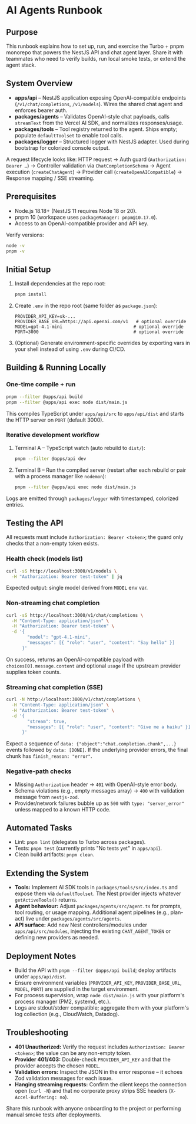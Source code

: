 # AI Agents Runbook

## Purpose
This runbook explains how to set up, run, and exercise the Turbo + pnpm monorepo that powers the NestJS API and chat agent layer. Share it with teammates who need to verify builds, run local smoke tests, or extend the agent stack.

## System Overview
- **apps/api** – NestJS application exposing OpenAI-compatible endpoints (`/v1/chat/completions`, `/v1/models`). Wires the shared chat agent and enforces bearer auth.
- **packages/agents** – Validates OpenAI-style chat payloads, calls `streamText` from the Vercel AI SDK, and normalizes responses/usage.
- **packages/tools** – Tool registry returned to the agent. Ships empty; populate `defaultToolset` to enable tool calls.
- **packages/logger** – Structured logger with NestJS adapter. Used during bootstrap for colorized console output.

A request lifecycle looks like: HTTP request → Auth guard (`Authorization: Bearer …`) → Controller validation via `ChatCompletionSchema` → Agent execution (`createChatAgent`) → Provider call (`createOpenAICompatible`) → Response mapping / SSE streaming.

## Prerequisites
- Node.js 18.18+ (NestJS 11 requires Node 18 or 20).
- pnpm 10 (workspace uses `packageManager: pnpm@10.17.0`).
- Access to an OpenAI-compatible provider and API key.

Verify versions:
```bash
node -v
pnpm -v
```

## Initial Setup
1. Install dependencies at the repo root:
   ```bash
   pnpm install
   ```
2. Create `.env` in the repo root (same folder as `package.json`):
   ```dotenv
   PROVIDER_API_KEY=sk-...
   PROVIDER_BASE_URL=https://api.openai.com/v1   # optional override
   MODEL=gpt-4.1-mini                           # optional override
   PORT=3000                                    # optional override
   ```
3. (Optional) Generate environment-specific overrides by exporting vars in your shell instead of using `.env` during CI/CD.

## Building & Running Locally
### One-time compile + run
```bash
pnpm --filter @apps/api build
pnpm --filter @apps/api exec node dist/main.js
```
This compiles TypeScript under `apps/api/src` to `apps/api/dist` and starts the HTTP server on `PORT` (default 3000).

### Iterative development workflow
1. Terminal A – TypeScript watch (auto rebuild to `dist/`):
   ```bash
   pnpm --filter @apps/api dev
   ```
2. Terminal B – Run the compiled server (restart after each rebuild or pair with a process manager like `nodemon`):
   ```bash
   pnpm --filter @apps/api exec node dist/main.js
   ```
Logs are emitted through `packages/logger` with timestamped, colorized entries.

## Testing the API
All requests must include `Authorization: Bearer <token>`; the guard only checks that a non-empty token exists.

### Health check (models list)
```bash
curl -sS http://localhost:3000/v1/models \
  -H "Authorization: Bearer test-token" | jq
```
Expected output: single model derived from `MODEL` env var.

### Non-streaming chat completion
```bash
curl -sS http://localhost:3000/v1/chat/completions \
  -H "Content-Type: application/json" \
  -H "Authorization: Bearer test-token" \
  -d '{
        "model": "gpt-4.1-mini",
        "messages": [{ "role": "user", "content": "Say hello" }]
      }'
```
On success, returns an OpenAI-compatible payload with `choices[0].message.content` and optional `usage` if the upstream provider supplies token counts.

### Streaming chat completion (SSE)
```bash
curl -N http://localhost:3000/v1/chat/completions \
  -H "Content-Type: application/json" \
  -H "Authorization: Bearer test-token" \
  -d '{
        "stream": true,
        "messages": [{ "role": "user", "content": "Give me a haiku" }]
      }'
```
Expect a sequence of `data: {"object":"chat.completion.chunk",...}` events followed by `data: [DONE]`. If the underlying provider errors, the final chunk has `finish_reason: "error"`.

### Negative-path checks
- Missing `Authorization` header → `401` with OpenAI-style error body.
- Schema violations (e.g., empty messages array) → `400` with validation message from `nestjs-zod`.
- Provider/network failures bubble up as `500` with `type: "server_error"` unless mapped to a known HTTP code.

## Automated Tasks
- Lint: `pnpm lint` (delegates to Turbo across packages).
- Tests: `pnpm test` (currently prints "No tests yet" in `apps/api`).
- Clean build artifacts: `pnpm clean`.

## Extending the System
- **Tools:** Implement AI SDK tools in `packages/tools/src/index.ts` and expose them via `defaultToolset`. The Nest provider injects whatever `getActiveTools()` returns.
- **Agent behaviour:** Adjust `packages/agents/src/agent.ts` for prompts, tool routing, or usage mapping. Additional agent pipelines (e.g., plan-act) live under `packages/agents/src/agents`.
- **API surface:** Add new Nest controllers/modules under `apps/api/src/modules`, injecting the existing `CHAT_AGENT_TOKEN` or defining new providers as needed.

## Deployment Notes
- Build the API with `pnpm --filter @apps/api build`; deploy artifacts under `apps/api/dist`.
- Ensure environment variables (`PROVIDER_API_KEY`, `PROVIDER_BASE_URL`, `MODEL`, `PORT`) are supplied in the target environment.
- For process supervision, wrap `node dist/main.js` with your platform's process manager (PM2, systemd, etc.).
- Logs are stdout/stderr compatible; aggregate them with your platform's log collection (e.g., CloudWatch, Datadog).

## Troubleshooting
- **401 Unauthorized:** Verify the request includes `Authorization: Bearer <token>`; the value can be any non-empty token.
- **Provider 401/403:** Double-check `PROVIDER_API_KEY` and that the provider accepts the chosen `MODEL`.
- **Validation errors:** Inspect the JSON in the error response – it echoes Zod validation messages for each issue.
- **Hanging streaming requests:** Confirm the client keeps the connection open (`curl -N`) and that no corporate proxy strips SSE headers (`X-Accel-Buffering: no`).

Share this runbook with anyone onboarding to the project or performing manual smoke tests after deployments.
